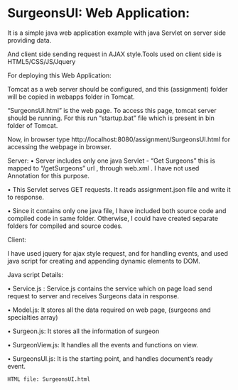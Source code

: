# SurgeonsUI: Web Application: 

It is a simple java web application example with java Servlet on server side providing data.

And client side sending request in AJAX style.Tools used on client side is  HTML5/CSS/JS/Jquery

For deploying this Web Application:

Tomcat as a web server should be configured, and this (assignment) folder will be copied in webapps folder in Tomcat.

“SurgeonsUI.html” is the web page. To access this page, tomcat server should be running. For this run “startup.bat” file which is present in bin folder of Tomcat. 

Now, in browser type http://localhost:8080/assignment/SurgeonsUI.html for accessing the webpage in browser.

Server:
•	Server includes only one java Servlet  - “Get Surgeons” this is mapped to “/getSurgeons” url , through web.xml . I have not used Annotation for this purpose.

•	This Servlet serves GET requests. It reads assignment.json file and write it to response.

•	Since it contains only one java file, I have included both source code and compiled code in same folder. Otherwise, I could have created separate folders for compiled and source codes.

Client:

I have used jquery for ajax style request, and for handling events, and used java script for creating and appending dynamic elements to DOM.

Java script Details:

•	Service.js : 
Service.js contains the service which on page load send request to server and receives Surgeons data in response. 

•	Model.js:
It stores all the data required on web page, (surgeons and specialties array)

•	Surgeon.js:
It stores all the information of surgeon

•	SurgeonView.js:
It handles all the events and functions on view.

•	SurgeonsUI.js:
It is the starting point, and handles document’s ready event.

	HTML file: SurgeonsUI.html
